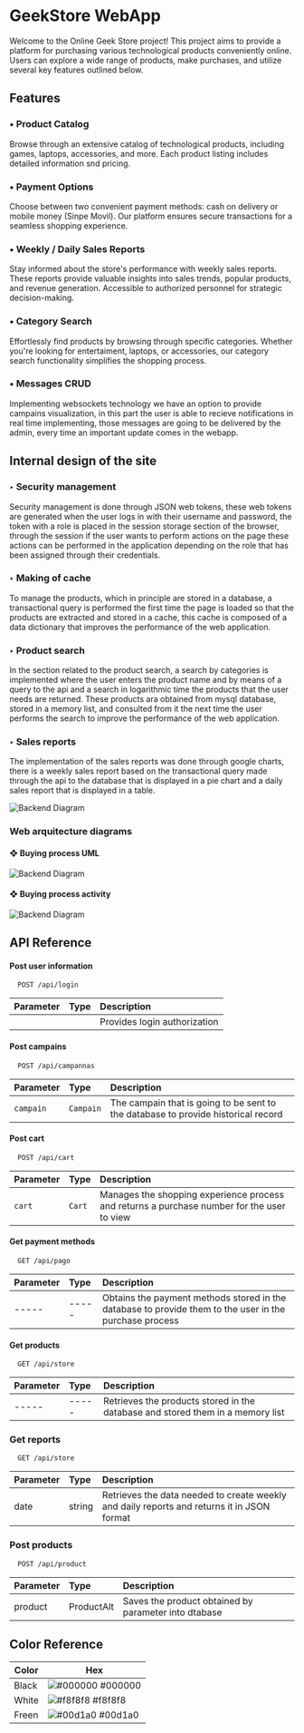 # GeekStore WebApp

Welcome to the Online Geek Store project! This project aims to provide a platform for purchasing various technological products conveniently online. Users can explore a wide range of products, make purchases, and utilize several key features outlined below.

## Features

### • Product Catalog
Browse through an extensive catalog of technological products, including games, laptops, accessories, and more. Each product listing includes detailed information snd pricing.

### • Payment Options
Choose between two convenient payment methods: cash on delivery or mobile money (Sinpe Movil). Our platform ensures secure transactions for a seamless shopping experience.

### • Weekly / Daily Sales Reports
Stay informed about the store's performance with weekly sales reports. These reports provide valuable insights into sales trends, popular products, and revenue generation. Accessible to authorized personnel for strategic decision-making.

### • Category Search
Effortlessly find products by browsing through specific categories. Whether you're looking for entertaiment, laptops, or accessories, our category 
search functionality simplifies the shopping process.

### • Messages CRUD
Implementing websockets technology we have an option to provide campains visualization, in this part the user is able to recieve notifications in real time implementing, those messages are going to be delivered by the admin, every time an important update comes in the webapp.


## Internal design of the site

### ‣ Security management 

Security management is done through JSON web tokens, these web tokens are generated when the user logs in with their username and password, the token with a role is placed in the session storage section of the browser, through the session if the user wants to perform actions on the page these actions can be performed in the application depending on the role that has been assigned through their credentials.

### ‣ Making of cache

To manage the products, which in principle are stored in a database, a transactional query is performed the first time the page is loaded so that the products are extracted and stored in a cache, this cache is composed of a data dictionary that improves the performance of the web application.

### ‣ Product search

In the section related to the product search, a search by categories is implemented where the user enters the product name and by means of a query to the api and a search in logarithmic time the products that the user needs are returned. These products ara obtained from mysql database, stored in a memory list, and consulted from it the next time the user performs the search to improve the performance of the web application.

### ‣ Sales reports 

The implementation of the sales reports was done through google charts, there is a weekly sales report based on the transactional query made through the api to the database that is displayed in a pie chart and a daily sales report that is displayed in a table.

![Backend Diagram](https://raw.githubusercontent.com/jazielrs/Pagina_compra/master/Reportes_captura.png)

### Web arquitecture diagrams

####  ❖ Buying process UML

![Backend Diagram](https://raw.githubusercontent.com/jazielrs/Pagina_compra/master/Diagrama_Uml_Pagos.png)

#### ❖ Buying process activity

![Backend Diagram](https://raw.githubusercontent.com/jazielrs/Pagina_compra/master/Diagrama_actividad_Compra.png)
## API Reference

#### Post user information

```http
  POST /api/login
```

| Parameter | Type     | Description                |
| :-------- | :------- | :------------------------- |
|  |  | Provides login authorization |

#### Post campains

```http
  POST /api/campannas
```

| Parameter | Type     | Description                       |
| :-------- | :------- | :-------------------------------- |
| `campain`      | `Campain` | The campain that is going to be sent to the database to provide historical record  |

#### Post cart

```http
  POST /api/cart
```

| Parameter | Type     | Description                       |
| :-------- | :------- | :-------------------------------- |
| `cart`      | `Cart` | Manages the shopping experience process and returns a purchase number for the user to view |

#### Get payment methods

```http
  GET /api/pago
```

| Parameter | Type     | Description                       |
| :-------- | :------- | :-------------------------------- |
| ----- | ----- | Obtains the payment methods stored in the database to provide them to the user in the purchase process |


#### Get products

```http
  GET /api/store
```

| Parameter | Type     | Description                       |
| :-------- | :------- | :-------------------------------- |
| ----- | ----- | Retrieves the products stored in the database and stored them in a memory list |

### Get reports

```http
  GET /api/store
```

| Parameter | Type     | Description                       |
| :-------- | :------- | :-------------------------------- |
| date | string | Retrieves the data needed to create weekly and daily reports and returns it in JSON format  |

### Post products

```http
  POST /api/product
```

| Parameter | Type     | Description                       |
| :-------- | :------- | :-------------------------------- |
| product | ProductAlt | Saves the product obtained by parameter into dtabase |








## Color Reference

| Color             | Hex                                                                |
| ----------------- | ------------------------------------------------------------------ |
| Black | ![#000000](https://via.placeholder.com/10/000000?text=+) #000000 |
| White | ![#f8f8f8](https://via.placeholder.com/10/f8f8f8?text=+) #f8f8f8 |
| Freen | ![#00d1a0](https://via.placeholder.com/10/00b48a?text=+) #00d1a0 |

